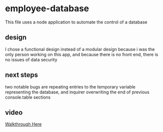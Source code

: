 # employee-database

This file uses a node application to automate the control of a database

## design

I chose a functional design instead of a modular design because i was the only person working on this app, and because there is no front end, there is no issues of data security

## next steps

two notable bugs are repeating entries to the temporary variable representing the database, and inquirer overwriting the end of previous console.table sections

## video

[Walkthrough Here](https://watch.screencastify.com/v/0R4bshmWOEG2n1PPpvYx)
